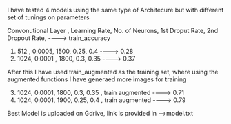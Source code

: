 I have tested 4 models using the same type of Architecure but with different set of tunings on parameters

Convonutional Layer , Learning Rate, No. of Neurons, 1st Droput Rate, 2nd Dropout Rate, ----> train_accuracy
1. 512 , 0.0005, 1500, 0.25, 0.4 ----> 0.28
2. 1024, 0.0001 , 1800, 0.3, 0.35 ----> 0.37

After this I have used train_augmented as the training set, where using the augmented functions I have generaed more images for training

3. 1024, 0.0001, 1800, 0.3, 0.35 , train augmented ----> 0.71
4. 1024, 0.0001, 1900, 0.25, 0.4 , train augmented ----> 0.79

Best Model is uploaded on Gdrive, link is provided in -->model.txt
